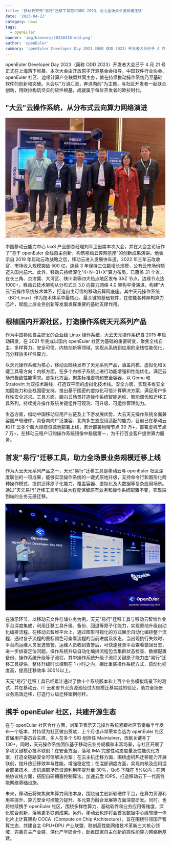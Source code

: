 ```yaml
---
title: '移动云天元"易行"迁移工具亮相ODD 2023，助力全场景业务规模迁移'
date: '2023-04-22'
category: news
tags:
  - openEuler
banner: 'img/banners/20230418-odd.png'
author: 'openEuler'
summary: 'openEuler Developer Day 2023（简称 ODD 2023）开发者大会已于 4 月 21号正式在上海落下帷幕'
---
```


openEuler Developer Day 2023（简称 ODD 2023）开发者大会已于 4 月 21
号正式在上海落下帷幕，本次大会由开放原子开源基金会指导，中国软件行业协会、openEuler
社区、边缘计算产业联盟共同主办，旨在持续推动操作系统乃至基础软件的创新和突破。大会以"万涓汇流，奔涌向前"为主题，与社区开发者一起联合创新，用欧拉构筑坚实的软件根基，成就属于每位开发者的欧拉时代。

## "大云"云操作系统，从分布式云向算力网络演进

<img src="./media/image1.jpeg" width="500" >

中国移动云能力中心 IaaS
产品部总经理刘军卫出席本次大会，并在大会主论坛作了"基于 openEuler
全栈自主创新，构筑移动云算网基座"的创新成果演讲。他表示自 2019
年启动云改战略之后，移动云进入发展快车道，2022
年三年云改收官，市场收入规模突破 500 亿，连续 3
年保持三位数增长规模，公有云市场份额迈入国内前六。此外，移动云持续深化"4+N+31+X"算力布局，已覆盖
31 个省，在长三角、京津冀、大湾区、陕川渝等四大热点地区发布 3AZ
节点，边缘节点达 1000+，移动云技术架构从分布式云 3.0 向算力网络 4.0
架构平滑演进，构建"大云"云操作系统技术体系，打造自主可信的移动云算网底座。其中天元操作系统（BC-Linux）作为技术体系中最核心、最关键的基础软件，在使能各种异构算力芯片，赋能上层业务创新等发面发挥重要的基础支撑作用。

## 根植国内开源社区，打造操作系统天元系列产品

作为中国移动自主研发的企业级 Linux 操作系统，大云天元操作系统自 2015
年启动研发，在 2021 年完成以国内 openEuler
社区为基础的重要转变，聚焦全栈自主、多样算力、安全可信、内核创新等领域，实现从系统到应用的全栈性能优化，充分释放多样性算力。

以天元操作系统为核心，移动云陆续发布了天元系列产品，涵盖内核、虚拟化和关键工具等方向：内核方面，在多个内核子系统上进行功能增强和性能优化，满足云场景极致性能需求。虚拟化方面，聚焦标准虚机和安全容器，以
Qemu 和 Stratovirt
为双技术路线，打造双平面的虚拟化技术栈。安全方面，实现多维安全加固能力和全栈国密支持，推出基于国密的虚拟化可信计算解决方案，满足用户多样性安全述求。工具方面，面向云场景打造操作系统智能运维、智能调优和迁移工具系列，持续提升操作系统关键组件可观测、可升级、可运维管理能力。

生态方面，借助中国移动应用产业链及上下游发展优势，大云天元操作系统全面兼容国产软硬件，具备南向广泛兼容、北向多生态应用适配的能力，目前已在移动云和
IT 云多个超大规模资源池部署上线，累计部署物理节点 30 万+，部署虚机节点 7
万+，在移动云租户订购操作系统镜像中稳居第一，为千行百业客户提供算力服务。

## 首发"易行"迁移工具，助力全场景业务规模迁移上线

作为大云天元系列产品之一，天元"易行"迁移工具是移动云与 openEuler
社区深度联创的一项成果，能够实现操作系统的一键式原地升级，支持命令行和图形化两种操作模式，提供迁移原子化能力，覆盖容器、虚拟化及大数据等复杂应用场景。通过"天元易行"迁移工具可以最大程度保留原有业务和操作系统配置不变，实现端到端的业务无感迁移。

<img src="./media/image2.jpeg" width="500" >

在演示环节，以移动云文件存储业务为例，天元"易行"迁移工具与移动云智维作业平台深度集成，利用迁移工具升级、备份、回退等原子化能力，实现原地升级自动化编排流程。在移动云智维平台上，通过图形可视化的方式展示自动化编排整个流程，通过各子流程的图标颜色可查看流程的当前进度及状态，当出现执行失败时，平台向运维人员发送告警，运维人员收到告警后，可快速登录平台查看错误日志，进一步排查定位问题。操作系统升级自动化编排流程包含集群状态检查、数据配置备份、操作系统升级等子流程，其中操作系统升级子流程关键原子能力由"易行"迁移工具提供，整体升级时长控制在
1 小时之内，相比重装操作系统方式，自动化程度高，提高迁移效率 300%以上。

天元"易行"迁移工具已经累计通过了数十个系统版本和上百个业务模拟场景下的测试，并在移动云、IT
云和省节点资源池经过大规模迁移实践的验证，助力全场景业务高效迁移，打造行业级迁移案例标杆。

## 携手 openEuler 社区，共建开源生态

在与 openEuler
社区合作方面，刘军卫表示天元操作系统紧跟社区节奏每半年发布一个版本，并持续为社区做出贡献，上个月也非常荣幸当选为
openEuler 社区首届用户委员会主席，多人在多个 SIG 组担任
Maintainer，贡献关键补丁
130+。同时，天元操作系统团队基于移动云业务规模和丰富场景，与社区开展了多项关键核心技术联创：在安全方面，落地
IMA
完整性动态度量及性能优化方案，打造全链路安全可信解决方案；在云主机迁移方面，围绕虚机热迁移能力开展联创，提升热迁移效率与性能，增强稳定性；在混部调度方面，实现内核及应用混合部署技术，虚机混部场景资源利用率提升至
30%，QoS 下降在 5%以内；在网络协议栈方面，搭配自研拥塞控制算法，加速云盘
IOPS，打造移动云下一代高性能网络基础设施。

未来，移动云将聚焦聚焦算力网络本身，围绕自主创新软硬件平台，在算力资源利用率提升、算力安全可控能力提升、多元算力融合发展等方面深度研发。同时，也将继续携手
openEuler
社区，围绕多样性算力、基础软件和业务应用等维度，深化联合创新，落地更多联创成果。另外，移动云也即将会首发数据中心级软硬一体化片上计算架构
COCA（Compute on Chip Architecture），旨在围绕引领国产智算生态、共建自主
GPU+DPU
产业联盟、联创高性能网络技术革新三大核心领域，完善自主产业链，深化产学研合作，助推国家自主创新的高性能算力网络新基建。
